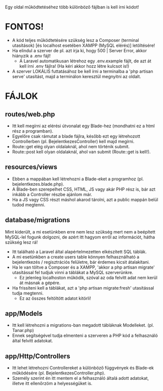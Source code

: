 Egy oldal működtetéséhez több különböző fájlban is kell írni kódot!

# FONTOS!
- A kód teljes működtetésére szükség lesz a Composer (terminal utasítások) [és localhost esetében XAMPP (MySQL elérés)] letöltésére!
- Ha elindul a szerver de pl. azt írja ki, hogy 500 | Server Error, akkor hiányzik a .env fájl!
   - A Laravel automatikusan létrehoz egy .env.example fájlt, de azt át kell írni .env fájlra! (Ha kéri akkor hozz létre kulcsot is!)
- A szerver LOKÁLIS futtatásához be kell írni a terminalba a 'php artisan serve' utasítást, majd a terminálon keresztül megnyitni az oldalt.

# FÁJLOK
## routes/web.php
- Itt kell megírni az elérési útvonalat egy Blade-hez (mondhatni ez a html rész a programban).
- Egyelőre csak rámutat a blade fájlra, később ezt egy létrehozott Controllerben (pl. BejelentkezesController) kell majd megírni.
- Route::get elég olyan oldalaknál, ahol nem történik submit.
- Route::post kell olyan oldalaknál, ahol van submit (Route::get is kell!).

## resources/views
- Ebben a mappában kell létrehozni a Blade-eket a programhoz (pl. bejelentkezes.blade.php).
- A Blade-ben szerepelhet CSS, HTML, JS vagy akár PHP rész is, bár azt inkább a Controller részbe ajánlom már.
- Ha a JS vagy CSS részt máshol akarod tárolni, azt a public mappán belül tudod megtenni.

## database/migrations
Mint kiderült, a mi esetünkben erre nem lesz szükség mert nem a beépített MySQL-lel fogunk dolgozni, de azért itt hagyom erről az információt, hátha szükség lesz rá!
- Itt található a Laravel által alapértelmezetten elkészített SQL táblák.
- A mi esetünkben a create users table könnyen felhasználható a bejelentkezés / regisztrációs felületre, bár érdemes kicsit átalakítani.
- Ha le van töltve a Composer és a XAMPP, 'akkor a php artisan migrate' utasítással fel tudjuk vinni a táblákat a MySQL szerverünkre.
   - Ez jelenleg localhoston működik, szóval az oda felvitt adat nem kerül át másnak a gépére.
- Ha frissíteni kell a táblákat, azt a 'php artisan migrate:fresh' utasítással tudja megtenni.
   - Ez az összes feltöltött adatot kitörli!

## app/Models
- Itt kell létrehozni a migrations-ban megadott tábláknak Modelleket. (pl. Tanar.php)
- Ennek segítségével tudja elmenteni a szerveren a PHP kód a felhasználó által felvitt adatokat.

## app/Http/Controllers
- Itt lehet létrehozni Controllereket a különböző függvények és Blade-ek működésére (pl. BejelentkezesController.php).
- Személy szerint én itt mentem el a felhasználó általá adott adatokat, illetve itt ellenőrzöm a helyességüket is.